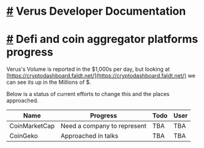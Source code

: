 # [\#](https://monkins1010.github.io/communityfeedback/aggregators/\#section) Verus Developer Documentation

# [\#](https://monkins1010.github.io/communityfeedback/aggregators/\#defi-and-coin-aggregator-platforms-progress) Defi and coin aggregator platforms progress

Verus's Volume is reported in the $1,000s per day, but looking at [https://cryptodashboard.faldt.net/](https://cryptodashboard.faldt.net/) we can see its up in the Millions of $.

Below is a status of current efforts to change this and the places approached.

| Name | Progress | Todo | User |
| --- | --- | --- | --- |
| CoinMarketCap | Need a company to represent | TBA | TBA |
| CoinGeko | Approached in talks | TBA | TBA |
